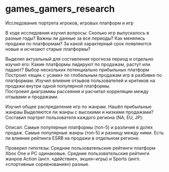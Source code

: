 # games_gamers_research
Исследование портрета игроков, игровых платформ и игр

В ходе исследовния изучил вопросы:
Сколько игр выпускалось в разные годы? Важны ли данные за все периоды?
Как менялись продажи по платформам? За какой характерный срок появляются новые и исчезают старые платформы?

Выделил актуальный для составления прогноза период и отдельно изучил его: 
Какие платформы лидируют по продажам, растут или падают? Выбор нескольких потенциально прибыльных платформ
Построил «ящик с усами» по глобальным продажам игр в разбивке по платформам. 
Изучил влияние отзывов пользователей и критиков на продажи внутри одной популярной платформы.  
Построеил диаграммы рассеяния и расчитал корреляции между отзывами и продажами. 

Изучил общее распределение игр по жанрам. Нашёл прибыльные жанраы Выделяются ли жанры с высокими и низкими продажами?
Составил портрет пользователя каждого региона (NA, EU, JP):

Описал:
Самые популярные платформы (топ-5) и различия в долях продаж.
Самые популярные жанры (топ-5) и разницу между ними.
Есть ли влияние рейтинга ESRB на продажи в отдельном регионе.

Проверил гипотезы:
Средние пользовательские рейтинги платформ Xbox One и PC одинаковые.
Средние пользовательские рейтинги жанров Action (англ. «действие», экшен-игры) и Sports (англ. «спортивные соревнования») разные.
